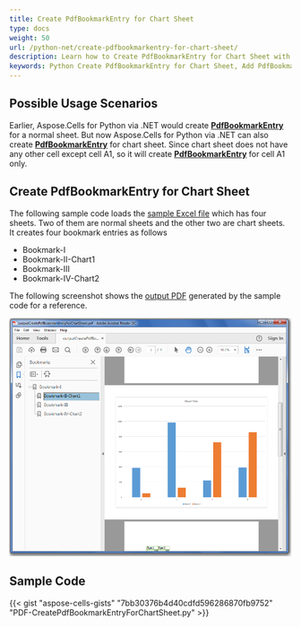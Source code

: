 ```yaml
---
title: Create PdfBookmarkEntry for Chart Sheet
type: docs
weight: 50
url: /python-net/create-pdfbookmarkentry-for-chart-sheet/
description: Learn how to Create PdfBookmarkEntry for Chart Sheet with Aspose.Cells for Python via .NET API.
keywords: Python Create PdfBookmarkEntry for Chart Sheet, Add PdfBookmarkEntry for Chart Sheet using Python, Python Insert PdfBookmarkEntry for Chart Sheet, PdfBookmarkEntry for Chart Sheet in Python
---
```


## **Possible Usage Scenarios**

Earlier, Aspose.Cells for Python via .NET would create [**PdfBookmarkEntry**](https://reference.aspose.com/cells/python-net/aspose.cells.rendering/pdfbookmarkentry/) for a normal sheet. But now Aspose.Cells for Python via .NET can also create [**PdfBookmarkEntry**](https://reference.aspose.com/cells/python-net/aspose.cells.rendering/pdfbookmarkentry/) for chart sheet. Since chart sheet does not have any other cell except cell A1, so it will create [**PdfBookmarkEntry**](https://reference.aspose.com/cells/python-net/aspose.cells.rendering/pdfbookmarkentry/) for cell A1 only.

## **Create PdfBookmarkEntry for Chart Sheet**

The following sample code loads the [sample Excel file](61767756.xlsx) which has four sheets. Two of them are normal sheets and the other two are chart sheets. It creates four bookmark entries as follows

- Bookmark-I
- Bookmark-II-Chart1
- Bookmark-III
- Bookmark-IV-Chart2

The following screenshot shows the [output PDF](61767757.pdf) generated by the sample code for a reference.

![todo:image_alt_text](create-pdfbookmarkentry-for-chart-sheet_1.png)

## **Sample Code**

{{< gist "aspose-cells-gists" "7bb30376b4d40cdfd596286870fb9752" "PDF-CreatePdfBookmarkEntryForChartSheet.py" >}}
